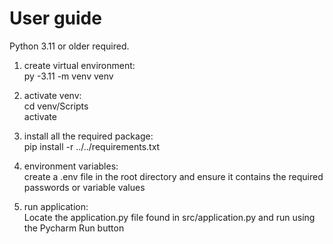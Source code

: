 # User guide
Python 3.11 or older required.

1. create virtual environment:\
py -3.11 -m venv venv

2. activate venv:\
cd venv/Scripts\
activate

3. install all the required package:\
pip install -r ../../requirements.txt

4. environment variables:\
create a .env file in the root directory and ensure it contains the required passwords or variable values

6. run application:\
Locate the application.py file found in src/application.py and run using the Pycharm Run button
